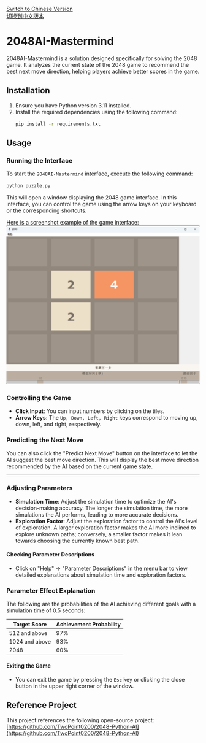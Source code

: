 [Switch to Chinese Version](README_zh.md)  
[切换到中文版本](README_zh.md)

# 2048AI-Mastermind

2048AI-Mastermind is a solution designed specifically for solving the 2048 game. It analyzes the current state of the 2048 game to recommend the best next move direction, helping players achieve better scores in the game.

## Installation

1. Ensure you have Python version 3.11 installed.
2. Install the required dependencies using the following command:
   ```bash
   pip install -r requirements.txt
   ```

## Usage

### Running the Interface

To start the `2048AI-Mastermind` interface, execute the following command:
```python
python puzzle.py
```

This will open a window displaying the 2048 game interface. In this interface, you can control the game using the arrow keys on your keyboard or the corresponding shortcuts.

Here is a screenshot example of the game interface:  
![Interface Screenshot](./demo.png)

### Controlling the Game

- **Click Input**: You can input numbers by clicking on the tiles.
- **Arrow Keys**: The `Up, Down, Left, Right` keys correspond to moving up, down, left, and right, respectively.

### Predicting the Next Move

You can also click the "Predict Next Move" button on the interface to let the AI suggest the best move direction. This will display the best move direction recommended by the AI based on the current game state.

---

### Adjusting Parameters

- **Simulation Time**: Adjust the simulation time to optimize the AI's decision-making accuracy. The longer the simulation time, the more simulations the AI performs, leading to more accurate decisions.
- **Exploration Factor**: Adjust the exploration factor to control the AI's level of exploration. A larger exploration factor makes the AI more inclined to explore unknown paths; conversely, a smaller factor makes it lean towards choosing the currently known best path.

#### Checking Parameter Descriptions

- Click on "Help" -> "Parameter Descriptions" in the menu bar to view detailed explanations about simulation time and exploration factors.

### Parameter Effect Explanation

The following are the probabilities of the AI achieving different goals with a simulation time of 0.5 seconds:

| Target Score    | Achievement Probability |
|----------------|-------------------------|
| 512 and above   | 97%                     |
| 1024 and above  | 93%                     |
| 2048           | 60%                     |

#### Exiting the Game

- You can exit the game by pressing the `Esc` key or clicking the close button in the upper right corner of the window.

## Reference Project

This project references the following open-source project: [https://github.com/TwoPoint0200/2048-Python-AI](https://github.com/TwoPoint0200/2048-Python-AI)